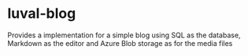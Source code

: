 # luval-blog
Provides a implementation for a simple blog using SQL as the database, Markdown as the editor and Azure Blob storage as for the media files
